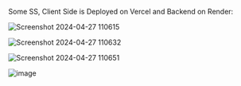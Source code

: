 Some SS, Client Side is Deployed on Vercel and Backend on Render:

![Screenshot 2024-04-27 110615](https://github.com/Hasibwajid/fa_frontside/assets/72168225/896ee100-93fb-4770-99b1-facb13bca972)

![Screenshot 2024-04-27 110632](https://github.com/Hasibwajid/fa_frontside/assets/72168225/a4d47d01-700f-4d5d-84b4-439544bb0c1d)

![Screenshot 2024-04-27 110651](https://github.com/Hasibwajid/fa_frontside/assets/72168225/286c6d25-4a18-43b4-8f87-35240b497c33)

![image](https://github.com/Hasibwajid/fa_frontside/assets/72168225/517343d5-5ed3-411f-b6cb-889dee8cba2e)
